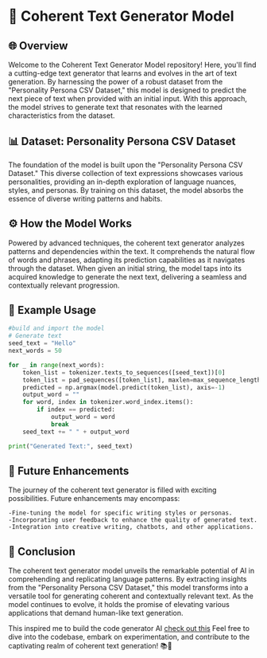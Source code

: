 # 📝 Coherent Text Generator Model

## 🌐 Overview
Welcome to the Coherent Text Generator Model repository! Here, you'll find a cutting-edge text generator that learns and evolves in the art of text generation. By harnessing the power of a robust dataset from the "Personality Persona CSV Dataset," this model is designed to predict the next piece of text when provided with an initial input. With this approach, the model strives to generate text that resonates with the learned characteristics from the dataset.

## 📊 Dataset: Personality Persona CSV Dataset
The foundation of the model is built upon the "Personality Persona CSV Dataset." This diverse collection of text expressions showcases various personalities, providing an in-depth exploration of language nuances, styles, and personas. By training on this dataset, the model absorbs the essence of diverse writing patterns and habits.

## ⚙️ How the Model Works
Powered by advanced techniques, the coherent text generator analyzes patterns and dependencies within the text. It comprehends the natural flow of words and phrases, adapting its prediction capabilities as it navigates through the dataset. When given an initial string, the model taps into its acquired knowledge to generate the next text, delivering a seamless and contextually relevant progression.

## 🚀 Example Usage
```python
#build and import the model  
# Generate text
seed_text = "Hello"
next_words = 50

for _ in range(next_words):
    token_list = tokenizer.texts_to_sequences([seed_text])[0]
    token_list = pad_sequences([token_list], maxlen=max_sequence_length-1, padding='pre')
    predicted = np.argmax(model.predict(token_list), axis=-1)
    output_word = ""
    for word, index in tokenizer.word_index.items():
        if index == predicted:
            output_word = word
            break
    seed_text += " " + output_word

print("Generated Text:", seed_text)
```

## 🔮 Future Enhancements
The journey of the coherent text generator is filled with exciting possibilities. Future enhancements may encompass:

    -Fine-tuning the model for specific writing styles or personas.
    -Incorporating user feedback to enhance the quality of generated text.
    -Integration into creative writing, chatbots, and other applications.

## 🎉 Conclusion

The coherent text generator model unveils the remarkable potential of AI in comprehending and replicating language patterns. By extracting insights from the "Personality Persona CSV Dataset," this model transforms into a versatile tool for generating coherent and contextually relevant text. As the model continues to evolve, it holds the promise of elevating various applications that demand human-like text generation.

This inspired me to build the code generator AI [check out this](https://github.com/GunaShankar0213/AI-based-Code-Generator-Java-Python-)
Feel free to dive into the codebase, embark on experimentation, and contribute to the captivating realm of coherent text generation! 📚🌟
